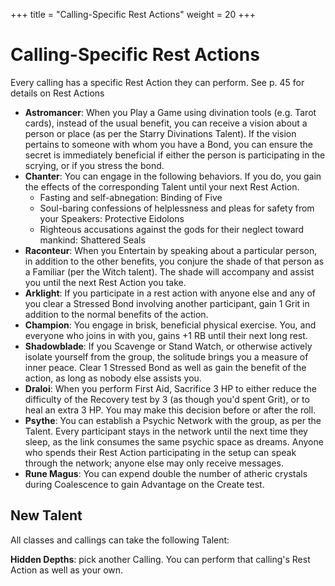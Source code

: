 +++
title = "Calling-Specific Rest Actions"
weight = 20
+++

# Calling-Specific Rest Actions

Every calling has a specific Rest Action they can perform. See p. 45 for details on Rest Actions

- **Astromancer**: When you Play a Game using divination tools (e.g. Tarot cards), instead of the usual benefit, you can receive a vision about a person or place (as per the Starry Divinations Talent). If the vision pertains to someone with whom you have a Bond, you can ensure the secret is immediately beneficial if either the person is participating in the scrying, or if you stress the bond.
- **Chanter**: You can engage in the following behaviors. If you do, you gain the effects of the corresponding Talent until your next Rest Action.
  - Fasting and self-abnegation: Binding of Five
  - Soul-baring confessions of helplessness and pleas for safety from your Speakers: Protective Eidolons
  - Righteous accusations against the gods for their neglect toward mankind: Shattered Seals
- **Raconteur**: When you Entertain by speaking about a particular person, in addition to the other benefits, you conjure the shade of that person as a Familiar (per the Witch talent). The shade will accompany and assist you until the next Rest Action you take.
- **Arklight**: If you participate in a rest action with anyone else and any of you clear a Stressed Bond involving another participant, gain 1 Grit in addition to the normal benefits of the action.
- **Champion**: You engage in brisk, beneficial physical exercise. You, and everyone who joins in with you, gains +1 RB until their next long rest.
- **Shadowblade**: If you Scavenge or Stand Watch, or otherwise actively isolate yourself from the group, the solitude brings you a measure of inner peace. Clear 1 Stressed Bond as well as gain the benefit of the action, as long as nobody else assists you.
- **Draloi**: When you perform First Aid, Sacrifice 3 HP to either reduce the difficulty of the Recovery test by 3 (as though you'd spent Grit), or to heal an extra 3 HP. You may make this decision before or after the roll.
- **Psythe**: You can establish a Psychic Network with the group, as per the Talent. Every participant stays in the network until the next time they sleep, as the link consumes the same psychic space as dreams. Anyone who spends their Rest Action participating in the setup can speak through the network; anyone else may only receive messages.
- **Rune Magus**: You can expend double the number of atheric crystals during Coalescence to gain Advantage on the Create test.

## New Talent

All classes and callings can take the following Talent:

**Hidden Depths**: pick another Calling. You can perform that calling's Rest Action as well as your own.
